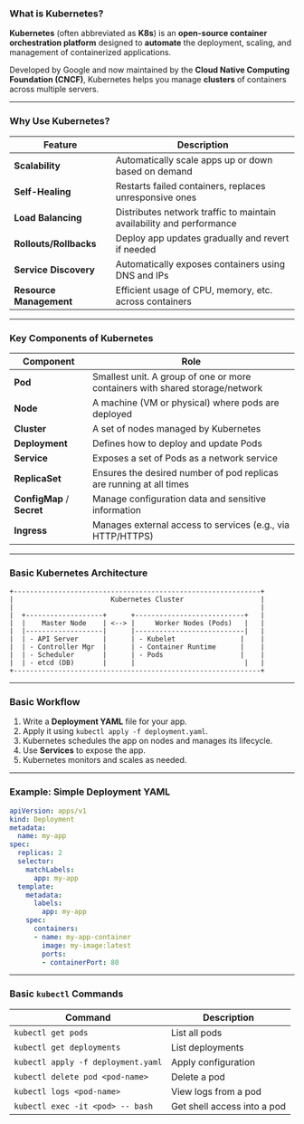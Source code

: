 ### What is Kubernetes?

**Kubernetes** (often abbreviated as **K8s**) is an **open-source container orchestration platform** designed to **automate** the deployment, scaling, and management of containerized applications.

Developed by Google and now maintained by the **Cloud Native Computing Foundation (CNCF)**, Kubernetes helps you manage **clusters** of containers across multiple servers.

---

### Why Use Kubernetes?

| Feature                 | Description                                                          |
| ----------------------- | -------------------------------------------------------------------- |
| **Scalability**         | Automatically scale apps up or down based on demand                  |
| **Self-Healing**        | Restarts failed containers, replaces unresponsive ones               |
| **Load Balancing**      | Distributes network traffic to maintain availability and performance |
| **Rollouts/Rollbacks**  | Deploy app updates gradually and revert if needed                    |
| **Service Discovery**   | Automatically exposes containers using DNS and IPs                   |
| **Resource Management** | Efficient usage of CPU, memory, etc. across containers               |

---

### Key Components of Kubernetes

| Component                  | Role                                                                         |
| -------------------------- | ---------------------------------------------------------------------------- |
| **Pod**                    | Smallest unit. A group of one or more containers with shared storage/network |
| **Node**                   | A machine (VM or physical) where pods are deployed                           |
| **Cluster**                | A set of nodes managed by Kubernetes                                         |
| **Deployment**             | Defines how to deploy and update Pods                                        |
| **Service**                | Exposes a set of Pods as a network service                                   |
| **ReplicaSet**             | Ensures the desired number of pod replicas are running at all times          |
| **ConfigMap** / **Secret** | Manage configuration data and sensitive information                          |
| **Ingress**                | Manages external access to services (e.g., via HTTP/HTTPS)                   |

---

### Basic Kubernetes Architecture

```
+-------------------------------------------------------------+
|                        Kubernetes Cluster                   |
|                                                             |
|  +-------------------+      +---------------------------+   |
|  |    Master Node    | <--> |     Worker Nodes (Pods)   |   |
|  |-------------------|      |---------------------------|   |
|  | - API Server      |      | - Kubelet                |    |
|  | - Controller Mgr  |      | - Container Runtime      |    |
|  | - Scheduler       |      | - Pods                   |    |
|  | - etcd (DB)       |      |                           |   |
+-------------------------------------------------------------+
```

---

### Basic Workflow

1. Write a **Deployment YAML** file for your app.
2. Apply it using `kubectl apply -f deployment.yaml`.
3. Kubernetes schedules the app on nodes and manages its lifecycle.
4. Use **Services** to expose the app.
5. Kubernetes monitors and scales as needed.

---

### Example: Simple Deployment YAML

```yaml
apiVersion: apps/v1
kind: Deployment
metadata:
  name: my-app
spec:
  replicas: 2
  selector:
    matchLabels:
      app: my-app
  template:
    metadata:
      labels:
        app: my-app
    spec:
      containers:
      - name: my-app-container
        image: my-image:latest
        ports:
        - containerPort: 80
```

---

### Basic `kubectl` Commands

| Command                            | Description                 |
| ---------------------------------- | --------------------------- |
| `kubectl get pods`                 | List all pods               |
| `kubectl get deployments`          | List deployments            |
| `kubectl apply -f deployment.yaml` | Apply configuration         |
| `kubectl delete pod <pod-name>`    | Delete a pod                |
| `kubectl logs <pod-name>`          | View logs from a pod        |
| `kubectl exec -it <pod> -- bash`   | Get shell access into a pod |
